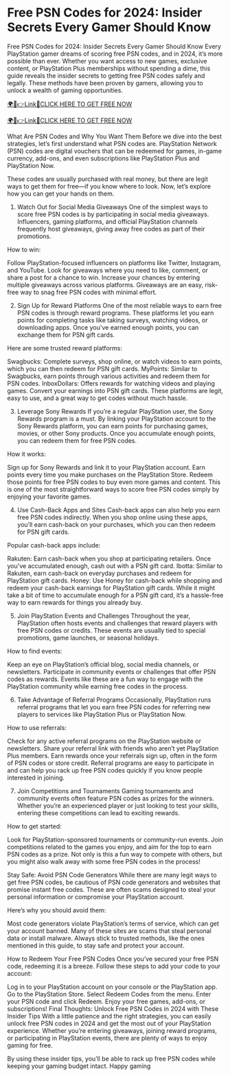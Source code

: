 # Free PSN Codes for 2024: Insider Secrets Every Gamer Should Know
Free PSN Codes for 2024: Insider Secrets Every Gamer Should Know
Every PlayStation gamer dreams of scoring free PSN codes, and in 2024, it’s more possible than ever. Whether you want access to new games, exclusive content, or PlayStation Plus memberships without spending a dime, this guide reveals the insider secrets to getting free PSN codes safely and legally. These methods have been proven by gamers, allowing you to unlock a wealth of gaming opportunities.

<a href="https://spacezones.org/rallgift.html" rel="nofollow">🌍📱👉Link📲CLICK HERE TO GET FREE NOW</a>

<a href="https://spacezones.org/rallgift.html" rel="nofollow">🌍📱👉Link📲CLICK HERE TO GET FREE NOW</a>



What Are PSN Codes and Why You Want Them
Before we dive into the best strategies, let’s first understand what PSN codes are. PlayStation Network (PSN) codes are digital vouchers that can be redeemed for games, in-game currency, add-ons, and even subscriptions like PlayStation Plus and PlayStation Now.

These codes are usually purchased with real money, but there are legit ways to get them for free—if you know where to look. Now, let’s explore how you can get your hands on them.

1. Watch Out for Social Media Giveaways
One of the simplest ways to score free PSN codes is by participating in social media giveaways. Influencers, gaming platforms, and official PlayStation channels frequently host giveaways, giving away free codes as part of their promotions.

How to win:

Follow PlayStation-focused influencers on platforms like Twitter, Instagram, and YouTube.
Look for giveaways where you need to like, comment, or share a post for a chance to win.
Increase your chances by entering multiple giveaways across various platforms.
Giveaways are an easy, risk-free way to snag free PSN codes with minimal effort.

2. Sign Up for Reward Platforms
One of the most reliable ways to earn free PSN codes is through reward programs. These platforms let you earn points for completing tasks like taking surveys, watching videos, or downloading apps. Once you've earned enough points, you can exchange them for PSN gift cards.

Here are some trusted reward platforms:

Swagbucks: Complete surveys, shop online, or watch videos to earn points, which you can then redeem for PSN gift cards.
MyPoints: Similar to Swagbucks, earn points through various activities and redeem them for PSN codes.
InboxDollars: Offers rewards for watching videos and playing games. Convert your earnings into PSN gift cards.
These platforms are legit, easy to use, and a great way to get codes without much hassle.

3. Leverage Sony Rewards
If you’re a regular PlayStation user, the Sony Rewards program is a must. By linking your PlayStation account to the Sony Rewards platform, you can earn points for purchasing games, movies, or other Sony products. Once you accumulate enough points, you can redeem them for free PSN codes.

How it works:

Sign up for Sony Rewards and link it to your PlayStation account.
Earn points every time you make purchases on the PlayStation Store.
Redeem those points for free PSN codes to buy even more games and content.
This is one of the most straightforward ways to score free PSN codes simply by enjoying your favorite games.

4. Use Cash-Back Apps and Sites
Cash-back apps can also help you earn free PSN codes indirectly. When you shop online using these apps, you’ll earn cash-back on your purchases, which you can then redeem for PSN gift cards.

Popular cash-back apps include:

Rakuten: Earn cash-back when you shop at participating retailers. Once you've accumulated enough, cash out with a PSN gift card.
Ibotta: Similar to Rakuten, earn cash-back on everyday purchases and redeem for PlayStation gift cards.
Honey: Use Honey for cash-back while shopping and redeem your cash-back earnings for PlayStation gift cards.
While it might take a bit of time to accumulate enough for a PSN gift card, it’s a hassle-free way to earn rewards for things you already buy.

5. Join PlayStation Events and Challenges
Throughout the year, PlayStation often hosts events and challenges that reward players with free PSN codes or credits. These events are usually tied to special promotions, game launches, or seasonal holidays.

How to find events:

Keep an eye on PlayStation’s official blog, social media channels, or newsletters.
Participate in community events or challenges that offer PSN codes as rewards.
Events like these are a fun way to engage with the PlayStation community while earning free codes in the process.

6. Take Advantage of Referral Programs
Occasionally, PlayStation runs referral programs that let you earn free PSN codes for referring new players to services like PlayStation Plus or PlayStation Now.

How to use referrals:

Check for any active referral programs on the PlayStation website or newsletters.
Share your referral link with friends who aren’t yet PlayStation Plus members.
Earn rewards once your referrals sign up, often in the form of PSN codes or store credit.
Referral programs are easy to participate in and can help you rack up free PSN codes quickly if you know people interested in joining.

7. Join Competitions and Tournaments
Gaming tournaments and community events often feature PSN codes as prizes for the winners. Whether you’re an experienced player or just looking to test your skills, entering these competitions can lead to exciting rewards.

How to get started:

Look for PlayStation-sponsored tournaments or community-run events.
Join competitions related to the games you enjoy, and aim for the top to earn PSN codes as a prize.
Not only is this a fun way to compete with others, but you might also walk away with some free PSN codes in the process!

Stay Safe: Avoid PSN Code Generators
While there are many legit ways to get free PSN codes, be cautious of PSN code generators and websites that promise instant free codes. These are often scams designed to steal your personal information or compromise your PlayStation account.

Here’s why you should avoid them:

Most code generators violate PlayStation’s terms of service, which can get your account banned.
Many of these sites are scams that steal personal data or install malware.
Always stick to trusted methods, like the ones mentioned in this guide, to stay safe and protect your account.

How to Redeem Your Free PSN Codes
Once you’ve secured your free PSN code, redeeming it is a breeze. Follow these steps to add your code to your account:

Log in to your PlayStation account on your console or the PlayStation app.
Go to the PlayStation Store.
Select Redeem Codes from the menu.
Enter your PSN code and click Redeem.
Enjoy your free games, add-ons, or subscriptions!
Final Thoughts: Unlock Free PSN Codes in 2024 with These Insider Tips
With a little patience and the right strategies, you can easily unlock free PSN codes in 2024 and get the most out of your PlayStation experience. Whether you’re entering giveaways, joining reward programs, or participating in PlayStation events, there are plenty of ways to enjoy gaming for free.

By using these insider tips, you’ll be able to rack up free PSN codes while keeping your gaming budget intact. Happy gaming
